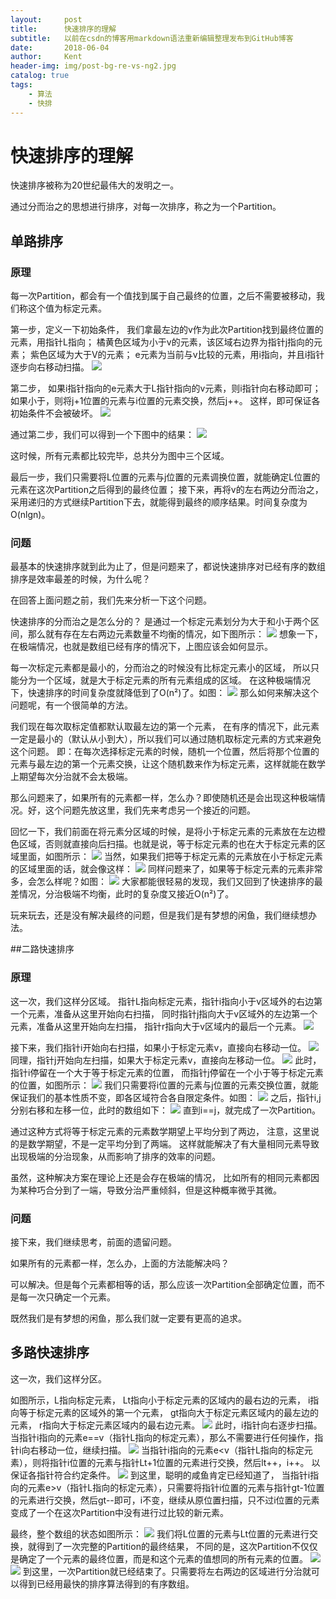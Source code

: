 ```yaml
---
layout:     post
title:      快速排序的理解
subtitle:   以前在csdn的博客用markdown语法重新编辑整理发布到GitHub博客
date:       2018-06-04
author:     Kent
header-img: img/post-bg-re-vs-ng2.jpg
catalog: true
tags:
    - 算法
    - 快排
---
```


# 快速排序的理解

快速排序被称为20世纪最伟大的发明之一。

通过分而治之的思想进行排序，对每一次排序，称之为一个Partition。

## 单路排序

### 原理

每一次Partition，都会有一个值找到属于自己最终的位置，之后不需要被移动，我们称这个值为标定元素。

第一步，定义一下初始条件，
我们拿最左边的v作为此次Partition找到最终位置的元素，用指针L指向；
橘黄色区域为小于v的元素，该区域右边界为指针j指向的元素；
紫色区域为大于V的元素；
e元素为当前与v比较的元素，用i指向，并且i指针逐步向右移动扫描。
![](../img/post/2018/11/1.png)

第二步，
如果i指针指向的e元素大于L指针指向的v元素，则i指针向右移动即可；
如果小于，则将j+1位置的元素与i位置的元素交换，然后j++。
这样，即可保证各初始条件不会被破坏。
![](../img/post/2018/11/2.png)

通过第二步，我们可以得到一个下图中的结果：
![](../img/post/2018/11/3.png)

这时候，所有元素都比较完毕，总共分为图中三个区域。

最后一步，我们只需要将L位置的元素与j位置的元素调换位置，就能确定L位置的元素在这次Partition之后得到的最终位置；
接下来，再将v的左右两边分而治之，采用递归的方式继续Partition下去，就能得到最终的顺序结果。时间复杂度为O(nlgn)。

### 问题
最基本的快速排序就到此为止了，但是问题来了，都说快速排序对已经有序的数组排序是效率最差的时候，为什么呢？

在回答上面问题之前，我们先来分析一下这个问题。

快速排序的分而治之是怎么分的？
是通过一个标定元素划分为大于和小于两个区间，那么就有存在左右两边元素数量不均衡的情况，如下图所示：
![](../img/post/2018/11/4.png)
想象一下，在极端情况，也就是数组已经有序的情况下，上图应该会如何显示。

每一次标定元素都是最小的，分而治之的时候没有比标定元素小的区域，
所以只能分为一个区域，就是大于标定元素的所有元素组成的区域。
在这种极端情况下，快速排序的时间复杂度就降低到了O(n²)了。如图：
![](../img/post/2018/11/5.png)
那么如何来解决这个问题呢，有一个很简单的方法。

我们现在每次取标定值都默认取最左边的第一个元素，
在有序的情况下，此元素一定是最小的（默认从小到大），所以我们可以通过随机取标定元素的方式来避免这个问题。
即：在每次选择标定元素的时候，随机一个位置，然后将那个位置的元素与最左边的第一个元素交换，让这个随机数来作为标定元素，这样就能在数学上期望每次分治就不会太极端。

那么问题来了，如果所有的元素都一样，怎么办？即使随机还是会出现这种极端情况。好，这个问题先放这里，我们先来考虑另一个接近的问题。

回忆一下，我们前面在将元素分区域的时候，是将小于标定元素的元素放在左边橙色区域，否则就直接向后扫描。也就是说，等于标定元素的也在大于标定元素的区域里面，如图所示：
![](../img/post/2018/11/6.png)
当然，如果我们把等于标定元素的元素放在小于标定元素的区域里面的话，就会像这样：
![](../img/post/2018/11/7.png)
同样问题来了，如果等于标定元素的元素非常多，会怎么样呢？如图：
![](../img/post/2018/11/8.png)
大家都能很轻易的发现，我们又回到了快速排序的最差情况，分治极端不均衡，此时的复杂度又接近O(n²)了。

玩来玩去，还是没有解决最终的问题，但是我们是有梦想的闲鱼，我们继续想办法。

##二路快速排序

### 原理
这一次，我们这样分区域。
指针L指向标定元素，指针i指向小于v区域外的右边第一个元素，准备从这里开始向右扫描，
同时指针j指向大于v区域外的左边第一个元素，准备从这里开始向左扫描，
指针r指向大于v区域内的最后一个元素。
![](../img/post/2018/11/9.png)

接下来，我们指针i开始向右扫描，如果小于标定元素v，直接向右移动一位。
![](../img/post/2018/11/10.png)
同理，指针j开始向左扫描，如果大于标定元素v，直接向左移动一位。
![](../img/post/2018/11/11.png)
此时，指针i停留在一个大于等于标定元素的位置，
而指针j停留在一个小于等于标定元素的位置，如图所示：
![](../img/post/2018/11/12.png)
我们只需要将i位置的元素与j位置的元素交换位置，就能保证我们的基本性质不变，即各区域符合各自限定条件。如图：
![](../img/post/2018/11/13.png)
之后，指针i,j分别右移和左移一位，此时的数组如下：
![](../img/post/2018/11/14.png)
直到i==j，就完成了一次Partition。

通过这种方式将等于标定元素的元素数学期望上平均分到了两边，
注意，这里说的是数学期望，不是一定平均分到了两端。
这样就能解决了有大量相同元素导致出现极端的分治现象，从而影响了排序的效率的问题。

虽然，这种解决方案在理论上还是会存在极端的情况，
比如所有的相同元素都因为某种巧合分到了一端，导致分治严重倾斜，但是这种概率微乎其微。

### 问题
接下来，我们继续思考，前面的遗留问题。

如果所有的元素都一样，怎么办，上面的方法能解决吗？

可以解决。但是每个元素都相等的话，那么应该一次Partition全部确定位置，而不是每一次只确定一个元素。

既然我们是有梦想的闲鱼，那么我们就一定要有更高的追求。

## 多路快速排序

这一次，我们这样分区。

如图所示，L指向标定元素，
Lt指向小于标定元素的区域内的最右边的元素，
i指向等于标定元素的区域外的第一个元素，
gt指向大于标定元素区域内的最左边的元素，
r指向大于标定元素区域内的最右边元素。
![](../img/post/2018/11/15.png)
此时，i指针向右逐步扫描。
当指针i指向的元素e==v（指针L指向的标定元素），那么不需要进行任何操作，指针i向右移动一位，继续扫描。
![](../img/post/2018/11/16.png)
当指针i指向的元素e<v（指针L指向的标定元素），则将指针i位置的元素与指针Lt+1位置的元素进行交换，然后lt++，i++。
以保证各指针符合约定条件。
![](../img/post/2018/11/17.png)
到这里，聪明的咸鱼肯定已经知道了，
当指针i指向的元素e>v（指针L指向的标定元素），只需要将指针i位置的元素与指针gt-1位置的元素进行交换，然后gt--即可，i不变，继续从原位置扫描，只不过i位置的元素变成了一个在这次Partition中没有进行过比较的新元素。

最终，整个数组的状态如图所示：
![](../img/post/2018/11/18.png)
我们将L位置的元素与Lt位置的元素进行交换，就得到了一次完整的Partition的最终结果，
不同的是，这次Partition不仅仅是确定了一个元素的最终位置，而是和这个元素的值想同的所有元素的位置。
![](../img/post/2018/11/19.png)
![](../img/post/2018/11/20.png)
到这里，一次Partition就已经结束了。只需要将左右两边的区域进行分治就可以得到已经用最快的排序算法得到的有序数组。


